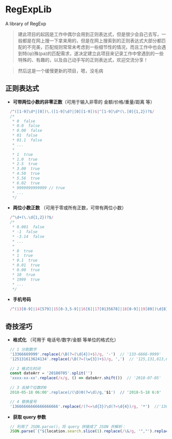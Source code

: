 # RegExpLib
A  library of RegExp
> 建此项目的起因是工作中偶尔会用到正则表达式，但是很少会自己去写，一般都是在网上搜一下拿来用的，但是在网上搜索到的正则表达式大部分都匹配的不完美，匹配规则常常未考虑到一些细节性的情况，而且工作中也会遇到特(qi)殊(pa)的匹配需求，遂决定建立此项目来记录工作中曾遇到的一些特殊的、有趣的，以及自己动手写的正则表达式，欢迎交流分享！

> 然后这是一个缓慢更新的项目，嗯，没毛病


## 正则表达式

- **可带两位小数的非零正数**（可用于输入非零的 金额/价格/重量/距离 等）
```js
  /^([1-9]\d*|[0])\.([1-9]\d?|[0][1-9])$|^[1-9]\d*(\.[0]{1,2})?$/
  /*
   * 0  false
   * 0.0  false
   * 0.00  false
   * 01  false
   * 01.1  false
   * ...
   * 
   * 1  true
   * 1.0  true
   * 2.5  true
   * 3.00  true
   * 4.50  true
   * 5.56  true
   * 6.02  true
   * 9999999999999 // true
   * ...
   */
```


- **两位小数正数** （可用于零或所有正数，可带有两位小数）
```js
  /^\d+(\.\d{1,2})?$/
  /* 
   * 0.001  false
   * -1  false
   * -3.14  false
   * ...
   * 
   * 0  true
   * 1  true
   * 0.1  true
   * 0.01  true
   * 0.00  true
   * 10  true
   * 1999  true
   * ...
   */
```


- **手机号码**
```js
  /^(13[0-9]|14[579]|15[0-3,5-9]|16[6]|17[0135678]|18[0-9]|19[89])\d{8}$/
```



## 奇技淫巧


- **格式化** （可用于 电话号/数字/金额 等单位的格式化）
```js
  // 1 分割数字
  '13366669999'.replace(/\B(?=(\d{4})+$)/g, '-')  // '133-6666-9999'
  '125131613624134'.replace(/\B(?=(\w{3})+$)/g, ',')  // '125,131,613,624,134'
  
  // 2 格式化时间
  const dateArr = '20180705'.split('')
  'xxxx-xx-xx'.replace(/x/g, () => dateArr.shift())  // '2018-07-05'
  
  // 3 去掉个位数的0
  2018-05-18 06:00'.replace(/(\D)0(?=\d)/g,'$1')  // '2018-5-18 6:0'

  // 4 替换星号
  '13666666666666666666'.replace(/(?<=\d{3})\d(?=\d{4})/g, '*')  //'136*************6666'
```


- **获取 query 参数**
```js
  // 利用了 JSON.parse()，将 query 拼接成了 JSON 并解析：
  JSON.parse(`{"${location.search.slice(1).replace(/\&/g, '","').replace(/\=/g, '":"')}"}`)
```
